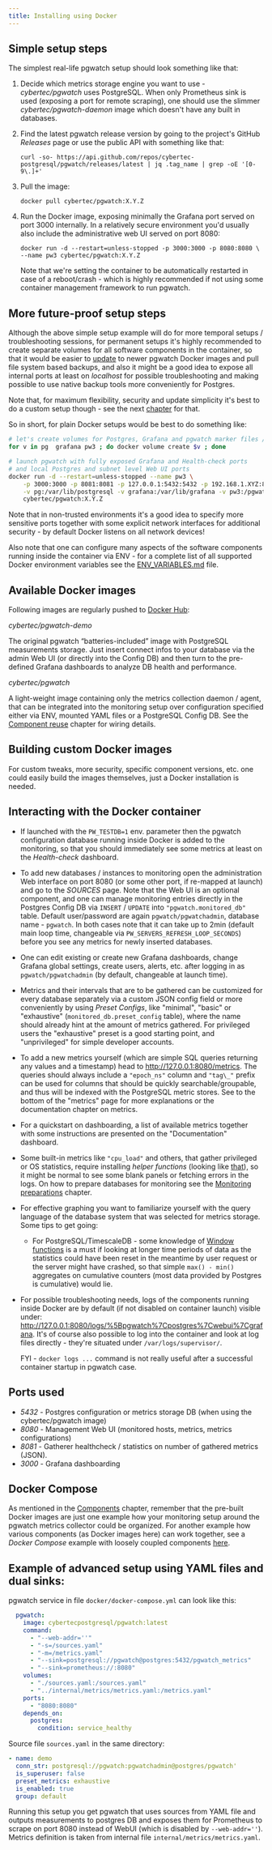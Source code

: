 ```yaml
---
title: Installing using Docker
---
```


## Simple setup steps

The simplest real-life pgwatch setup should look something like that:

1.  Decide which metrics storage engine you want to use -
    *cybertec/pgwatch* uses PostgreSQL. When only Prometheus sink is used (exposing a
    port for remote scraping), one should use the slimmer
    *cybertec/pgwatch-daemon* image which doesn't have any built in
    databases.

1.  Find the latest pgwatch release version by going to the project's
    GitHub *Releases* page or use the public API with something like
    that:

        curl -so- https://api.github.com/repos/cybertec-postgresql/pgwatch/releases/latest | jq .tag_name | grep -oE '[0-9\.]+'

1.  Pull the image:

        docker pull cybertec/pgwatch:X.Y.Z

1.  Run the Docker image, exposing minimally the Grafana port served on
    port 3000 internally. In a relatively secure environment you'd
    usually also include the administrative web UI served on port 8080:

        docker run -d --restart=unless-stopped -p 3000:3000 -p 8080:8080 \
        --name pw3 cybertec/pgwatch:X.Y.Z

    Note that we're setting the container to be automatically restarted
    in case of a reboot/crash - which is highly recommended if not using
    some container management framework to run pgwatch.

## More future-proof setup steps

Although the above simple setup example will do for more temporal setups
/ troubleshooting sessions, for permanent setups it's highly
recommended to create separate volumes for all software components in
the container, so that it would be easier to
[update](upgrading.md) to newer pgwatch
Docker images and pull file system based backups, and also it might be a
good idea to expose all internal ports at least on *localhost* for
possible troubleshooting and making possible to use native backup tools
more conveniently for Postgres.

Note that, for maximum flexibility, security and update simplicity it's
best to do a custom setup though - see the next
[chapter](custom_installation.md) for that.

So in short, for plain Docker setups would be best to do something like:

```bash
# let's create volumes for Postgres, Grafana and pgwatch marker files / SSL certificates
for v in pg  grafana pw3 ; do docker volume create $v ; done

# launch pgwatch with fully exposed Grafana and Health-check ports
# and local Postgres and subnet level Web UI ports
docker run -d --restart=unless-stopped --name pw3 \
    -p 3000:3000 -p 8081:8081 -p 127.0.0.1:5432:5432 -p 192.168.1.XYZ:8080:8080 \
    -v pg:/var/lib/postgresql -v grafana:/var/lib/grafana -v pw3:/pgwatch/persistent-config \
    cybertec/pgwatch:X.Y.Z
```

Note that in non-trusted environments it's a good idea to specify more
sensitive ports together with some explicit network interfaces for
additional security - by default Docker listens on all network devices!

Also note that one can configure many aspects of the software components
running inside the container via ENV - for a complete list of all
supported Docker environment variables see the [ENV_VARIABLES.md](../reference/env_variables.md) file.

## Available Docker images

Following images are regularly pushed to [Docker
Hub](https://hub.docker.com/u/cybertec):

*cybertec/pgwatch-demo*

The original pgwatch “batteries-included” image with PostgreSQL measurements
storage. Just insert connect infos to your database via the admin Web UI (or
directly into the Config DB) and then turn to the pre-defined Grafana
dashboards to analyze DB health and performance.

*cybertec/pgwatch*

A light-weight image containing only the metrics collection daemon /
agent, that can be integrated into the monitoring setup over
configuration specified either via ENV, mounted YAML files or a
PostgreSQL Config DB. See the [Component reuse](custom_installation.md) chapter for
wiring details.

## Building custom Docker images

For custom tweaks, more security, specific component versions, etc. one
could easily build the images themselves, just a Docker installation is
needed.

## Interacting with the Docker container

-   If launched with the `PW_TESTDB=1` env. parameter then the
    pgwatch configuration database running inside Docker is added to
    the monitoring, so that you should immediately see some metrics at
    least on the *Health-check* dashboard.

-   To add new databases / instances to monitoring open the
    administration Web interface on port 8080 (or some other port, if
    re-mapped at launch) and go to the *SOURCES* page. Note that the Web UI
    is an optional component, and one can manage monitoring entries
    directly in the Postgres Config DB via `INSERT` / `UPDATE` into
    `"pgwatch.monitored_db"` table. Default user/password are again
    `pgwatch/pgwatchadmin`, database name - `pgwatch`. In both
    cases note that it can take up to 2min (default main loop time,
    changeable via `PW_SERVERS_REFRESH_LOOP_SECONDS`) before you see
    any metrics for newly inserted databases.

-   One can edit existing or create new Grafana dashboards, change
    Grafana global settings, create users, alerts, etc. after logging in
    as `pgwatch/pgwatchadmin` (by default, changeable at launch
    time).

-   Metrics and their intervals that are to be gathered can be
    customized for every database separately via a custom JSON config
    field or more conveniently by using *Preset Configs*, like
    "minimal", "basic" or "exhaustive" (`monitored_db.preset_config`
    table), where the name should already hint at the amount of metrics
    gathered. For privileged users the "exhaustive" preset is a good
    starting point, and "unprivileged" for simple developer accounts.

-   To add a new metrics yourself (which are simple SQL queries
    returning any values and a timestamp) head to
    <http://127.0.0.1:8080/metrics>. The queries should always include a
    `"epoch_ns"` column and `"tag\_"` prefix can be used for columns
    that should be quickly searchable/groupable, and thus will be
    indexed with the PostgreSQL metric stores. See to the bottom of the
    "metrics" page for more explanations or the documentation chapter
    on metrics.

-   For a quickstart on dashboarding, a list of available metrics
    together with some instructions are presented on the
    "Documentation" dashboard.

-   Some built-in metrics like `"cpu_load"` and others, that gather
    privileged or OS statistics, require installing *helper functions*
    (looking like
    [that](https://github.com/cybertec-postgresql/pgwatch/blob/master/pgwatch/metrics/00_helpers/get_load_average/9.1/metric.sql)),
    so it might be normal to see some blank panels or fetching errors in
    the logs. On how to prepare databases for monitoring see the
    [Monitoring preparations](preparing_databases.md) chapter.

-   For effective graphing you want to familiarize yourself with the
    query language of the database system that was selected for metrics
    storage. Some tips to get going:

    -   For PostgreSQL/TimescaleDB - some knowledge of [Window
        functions](https://www.postgresql.org/docs/current/tutorial-window.html)
        is a must if looking at longer time periods of data as the
        statistics could have been reset in the meantime by user
        request or the server might have crashed, so that simple
        `max() - min()` aggregates on cumulative counters (most data
        provided by Postgres is cumulative) would lie.

-   For possible troubleshooting needs, logs of the components running
    inside Docker are by default (if not disabled on container launch)
    visible under:
    <http://127.0.0.1:8080/logs/%5Bpgwatch%7Cpostgres%7Cwebui%7Cgrafana>.
    It's of course also possible to log into the container and look at
    log files directly - they're situated under
    `/var/logs/supervisor/`.

    FYI - `docker logs ...` command is not really useful after a
    successful container startup in pgwatch case.

## Ports used

-   *5432* - Postgres configuration or metrics storage DB (when using the
    cybertec/pgwatch image)
-   *8080* - Management Web UI (monitored hosts, metrics, metrics
    configurations)
-   *8081* - Gatherer healthcheck / statistics on number of gathered
    metrics (JSON).
-   *3000* - Grafana dashboarding

## Docker Compose

As mentioned in the [Components](../concept/components.md) chapter, remember that the pre-built Docker images are just
one example how your monitoring setup around the pgwatch metrics
collector could be organized. For another example how various components
(as Docker images here) can work together, see a *Docker Compose*
example with loosely coupled components
[here](https://github.com/cybertec-postgresql/pgwatch/blob/master/docker-compose.yml).

## Example of advanced setup using YAML files and dual sinks:

pgwatch service in file `docker/docker-compose.yml` can look like this:
```yaml
  pgwatch:
    image: cybertecpostgresql/pgwatch:latest
    command:
      - "--web-addr=''"
      - "-s=/sources.yaml"
      - "-m=/metrics.yaml"
      - "--sink=postgresql://pgwatch@postgres:5432/pgwatch_metrics"
      - "--sink=prometheus://:8080"
    volumes:
      - "./sources.yaml:/sources.yaml"
      - "../internal/metrics/metrics.yaml:/metrics.yaml"
    ports:
      - "8080:8080"
    depends_on:
      postgres:
        condition: service_healthy
```

Source file `sources.yaml` in the same directory:
```yaml
- name: demo
  conn_str: postgresql://pgwatch:pgwatchadmin@postgres/pgwatch'
  is_superuser: false
  preset_metrics: exhaustive
  is_enabled: true
  group: default
```

Running this setup you get pgwatch that uses sources from YAML file and
outputs measurements to postgres DB and exposes them for Prometheus 
to scrape on port 8080 instead of WebUI (which is disabled by `--web-addr=''`).
Metrics definition is taken from internal file `internal/metrics/metrics.yaml`.
